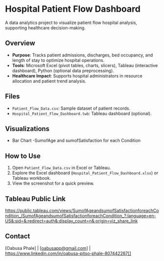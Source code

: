 # Hospital Patient Flow Dashboard
A data analytics project to visualize patient flow hospital analysis, supporting healthcare decision-making.

## Overview
- **Purpose**: Tracks patient admissions, discharges, bed occupancy, and length of stay to optimize hospital operations.
- **Tools**: Microsoft Excel (pivot tables, charts, slicers), Tableau (interactive dashboard), Python (optional data preprocessing).
- **Healthcare Impact**: Supports hospital administrators in resource allocation and patient trend analysis.

## Files
- `Patient_Flow_Data.csv`: Sample dataset of patient records.
- `Hospital_Patient_Flow_Dashboard.twb`: Tableau dashboard (optional).

## Visualizations
- Bar Chart -SumofAge and sumofSatisfaction for each Condition

## How to Use
1. Open `Patient_Flow_Data.csv` in Excel or Tableau.
2. Explore the Excel dashboard (`Hospital_Patient_Flow_Dashboard.xlsx`) or Tableau workbook.
3. View the screenshot for a quick preview.

## Tableau Public Link
https://public.tableau.com/views/SumofAgeandsumofSatisfactionforeachCondition_/SumofAgeandsumofSatisfactionforeachCondition_?:language=en-US&:sid=&:redirect=auth&:display_count=n&:origin=viz_share_link

## Contact
[Oabusa Phale] | [oabusapp@gmail.com] | https://www.linkedin.com/in/oabusa-pitso-phale-807442267[]
